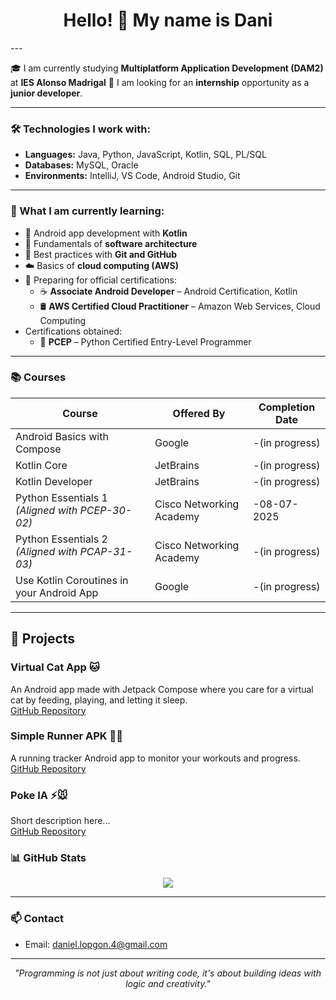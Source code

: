 <h1 align="center">Hello! 👋 My name is Dani</h1>
---

🎓 I am currently studying **Multiplatform Application Development (DAM2)** at **IES Alonso Madrigal**
🚀 I am looking for an **internship** opportunity as a **junior developer**.

---

### 🛠️ Technologies I work with:
- **Languages:** Java, Python, JavaScript, Kotlin, SQL, PL/SQL  
- **Databases:** MySQL, Oracle  
- **Environments:** IntelliJ, VS Code, Android Studio, Git

---

### 🎯 What I am currently learning:

- 📱 Android app development with **Kotlin**
- 🧱 Fundamentals of **software architecture**
- 🌱 Best practices with **Git and GitHub**
- ☁️ Basics of **cloud computing (AWS)**
- 🧠 Preparing for official certifications:
  - ☕ **Associate Android Developer** – Android Certification, Kotlin
  - 🛢️ **AWS Certified Cloud Practitioner** – Amazon Web Services, Cloud Computing
- Certifications obtained:
  - 🐍 **PCEP** – Python Certified Entry-Level Programmer

---

### 📚 **Courses**

| Course                                          | Offered By               | Completion Date  | 
|-------------------------------------------------|--------------------------|------------------|
| Android Basics with Compose                     | Google                   | -(in progress)   |
| Kotlin Core                                     | JetBrains                | -(in progress)   |
| Kotlin Developer                                | JetBrains                | -(in progress)   |
| Python Essentials 1 *(Aligned with PCEP-30-02)* | Cisco Networking Academy | -08-07-2025      |
| Python Essentials 2 *(Aligned with PCAP-31-03)* | Cisco Networking Academy | -(in progress)   |
| Use Kotlin Coroutines in your Android App       | Google                   | -(in progress)   |

---

## 🚀 Projects

### Virtual Cat App 🐱
An Android app made with Jetpack Compose where you care for a virtual cat by feeding, playing, and letting it sleep.  
[GitHub Repository](https://github.com/daniellopgon/VirtualCat.git)

### Simple Runner APK 🏃‍♂️
A running tracker Android app to monitor your workouts and progress.  
[GitHub Repository](https://github.com/daniellopgon/SimpleRunnerAPK.git)  

### Poke IA ⚡🐭 
Short description here...  
[GitHub Repository](https://github.com/daniellopgon/pokeIA.git)

### 📊 GitHub Stats

<p align="center">
  <img src="https://github-readme-stats.vercel.app/api/top-langs/?username=daniellopgon&layout=compact&theme=dracula&cache_bust=20250720" />
</p>

---

### 📫 Contact
- Email: daniel.lopgon.4@gmail.com

---

<p align="center">
  <i>"Programming is not just about writing code, it's about building ideas with logic and creativity."</i>
</p>
